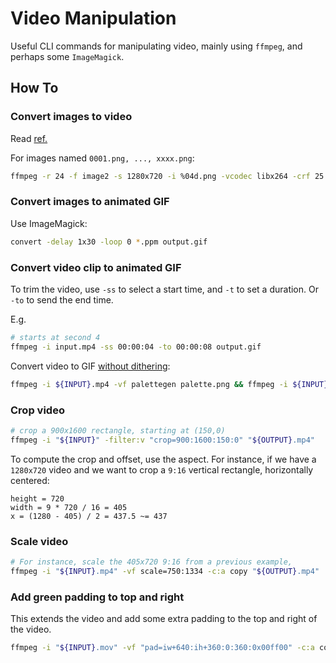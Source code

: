 # Video Manipulation

Useful CLI commands for manipulating video, mainly using `ffmpeg`, and perhaps some `ImageMagick`.

## How To

### Convert images to video

Read [ref.](https://hamelot.io/visualization/using-ffmpeg-to-convert-a-set-of-images-into-a-video/)

For images named `0001.png, ..., xxxx.png`:

```bash
ffmpeg -r 24 -f image2 -s 1280x720 -i %04d.png -vcodec libx264 -crf 25 -pix_fmt yuv420p test.mp4
```

### Convert images to animated GIF

Use ImageMagick:

```bash
convert -delay 1x30 -loop 0 *.ppm output.gif
```

### Convert video clip to animated GIF

To trim the video, use `-ss` to select a start time, and `-t` to set a duration. Or `-to` to send the end time.

E.g.

```bash
# starts at second 4
ffmpeg -i input.mp4 -ss 00:00:04 -to 00:00:08 output.gif
```

Convert video to GIF [without dithering](https://tyhopp.com/notes/ffmpeg-crosshatch):

```bash
ffmpeg -i ${INPUT}.mp4 -vf palettegen palette.png && ffmpeg -i ${INPUT}.mp4 -i palette.png -filter_complex “paletteuse=dither=none” ${OUTPUT}.gif
```


### Crop video

```bash
# crop a 900x1600 rectangle, starting at (150,0)
ffmpeg -i "${INPUT}" -filter:v "crop=900:1600:150:0" "${OUTPUT}.mp4"
```

To compute the crop and offset, use the aspect.
For instance, if we have a `1280x720` video and we want to crop a `9:16` vertical rectangle, horizontally centered:

```text
height = 720
width = 9 * 720 / 16 = 405
x = (1280 - 405) / 2 = 437.5 ~= 437
```

### Scale video

```bash
# For instance, scale the 405x720 9:16 from a previous example,
ffmpeg -i "${INPUT}.mp4" -vf scale=750:1334 -c:a copy "${OUTPUT}.mp4"
```

### Add green padding to top and right

This extends the video and add some extra padding to the top and right of the video.

```bash
ffmpeg -i "${INPUT}.mov" -vf "pad=iw+640:ih+360:0:360:0x00ff00" -c:a copy "${OUTPUT}.mp4"
```
